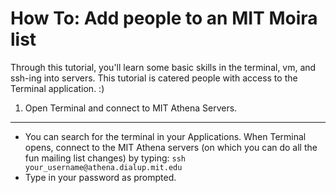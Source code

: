 How To: Add people to an MIT Moira list
=======================================

Through this tutorial, you'll learn some basic skills in the terminal, vm, and ssh-ing into servers. This tutorial is catered people with access to the Terminal application. :)


1. Open Terminal and connect to MIT Athena Servers.
-------------------------------------------------------
* You can search for the terminal in your Applications. When Terminal opens, connect to the MIT Athena servers (on which you can do all the fun mailing list changes) by typing:
`ssh your_username@athena.dialup.mit.edu`
* Type in your password as prompted.

